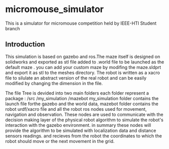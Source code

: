 # micromouse_simulator
This is a simulator for micromouse competition held by IEEE-HTI Student branch 
## Introduction 
This simulation is based on gazebo and ros.The maze itself is designed on solidworks and exported as stl file added to .world file to be launched as the default maze . you can add your custom maze by modifing the maze.sldprt and export it as stl to the meshes directory. 
The robot is written as a xacro file to silulate an abstract version of the real robot and can be easily modified by changing the dimension in the file.

The file Tree is devided into two main folders each folder represent a package : 
/src
     /my_simulation
     /mazebot
my_simulation folder contains the launch file forthe gazebo and the world data, mazebot folder contains the robot urdf/xacro file and all the robot ros nodes used for movement, navigation and observation. These nodes are used to communicate with the decision making layer of the physical robot algorithm to simulate the robot's interaction with the gazebo environment. in summary these nodes will provide the algorithm to be simulated with localization data and distance sensors readings. and recieves from the robot the coordinates to which the robot should move or the next movement in the grid.

